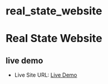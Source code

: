 # real_state_website
<h1> Real State Website </h1>
<h2> live demo </h2>
<ul>
<li>Live Site URL:  <a href="(https://relaxed-unicorn-731d24.netlify.app/)"> Live Demo </a></li>
</ul>
